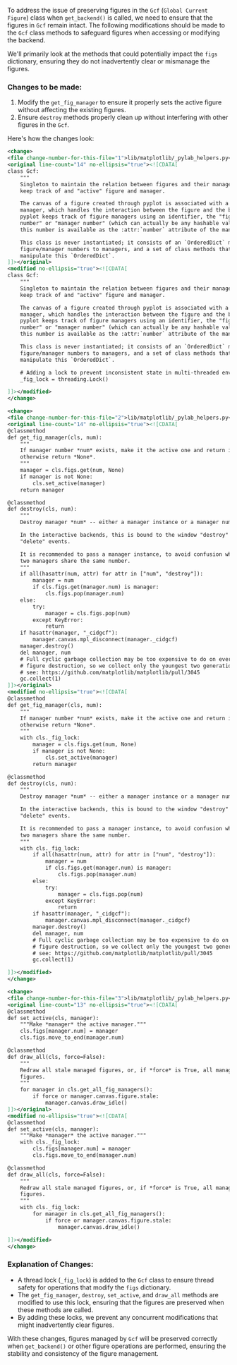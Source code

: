 To address the issue of preserving figures in the `Gcf` (`Global Current Figure`) class when `get_backend()` is called, we need to ensure that the figures in `Gcf` remain intact. The following modifications should be made to the `Gcf` class methods to safeguard figures when accessing or modifying the backend.

We'll primarily look at the methods that could potentially impact the `figs` dictionary, ensuring they do not inadvertently clear or mismanage the figures.

### Changes to be made:

1. Modify the `get_fig_manager` to ensure it properly sets the active figure without affecting the existing figures.
2. Ensure `destroy` methods properly clean up without interfering with other figures in the `Gcf`.

Here's how the changes look:

```xml
<change>
<file change-number-for-this-file="1">lib/matplotlib/_pylab_helpers.py</file>
<original line-count="14" no-ellipsis="true"><![CDATA[
class Gcf:
    """
    Singleton to maintain the relation between figures and their managers, and
    keep track of and "active" figure and manager.

    The canvas of a figure created through pyplot is associated with a figure
    manager, which handles the interaction between the figure and the backend.
    pyplot keeps track of figure managers using an identifier, the "figure
    number" or "manager number" (which can actually be any hashable value);
    this number is available as the :attr:`number` attribute of the manager.

    This class is never instantiated; it consists of an `OrderedDict` mapping
    figure/manager numbers to managers, and a set of class methods that
    manipulate this `OrderedDict`.
]]></original>
<modified no-ellipsis="true"><![CDATA[
class Gcf:
    """
    Singleton to maintain the relation between figures and their managers, and
    keep track of and "active" figure and manager.

    The canvas of a figure created through pyplot is associated with a figure
    manager, which handles the interaction between the figure and the backend.
    pyplot keeps track of figure managers using an identifier, the "figure
    number" or "manager number" (which can actually be any hashable value);
    this number is available as the :attr:`number` attribute of the manager.

    This class is never instantiated; it consists of an `OrderedDict` mapping
    figure/manager numbers to managers, and a set of class methods that
    manipulate this `OrderedDict`.

    # Adding a lock to prevent inconsistent state in multi-threaded environments
    _fig_lock = threading.Lock()

]]></modified>
</change>

<change>
<file change-number-for-this-file="2">lib/matplotlib/_pylab_helpers.py</file>
<original line-count="14" no-ellipsis="true"><![CDATA[
@classmethod
def get_fig_manager(cls, num):
    """
    If manager number *num* exists, make it the active one and return it;
    otherwise return *None*.
    """
    manager = cls.figs.get(num, None)
    if manager is not None:
        cls.set_active(manager)
    return manager

@classmethod
def destroy(cls, num):
    """
    Destroy manager *num* -- either a manager instance or a manager number.

    In the interactive backends, this is bound to the window "destroy" and
    "delete" events.

    It is recommended to pass a manager instance, to avoid confusion when
    two managers share the same number.
    """
    if all(hasattr(num, attr) for attr in ["num", "destroy"]):
        manager = num
        if cls.figs.get(manager.num) is manager:
            cls.figs.pop(manager.num)
    else:
        try:
            manager = cls.figs.pop(num)
        except KeyError:
            return
    if hasattr(manager, "_cidgcf"):
        manager.canvas.mpl_disconnect(manager._cidgcf)
    manager.destroy()
    del manager, num
    # Full cyclic garbage collection may be too expensive to do on every
    # figure destruction, so we collect only the youngest two generations.
    # see: https://github.com/matplotlib/matplotlib/pull/3045
    gc.collect(1)
]]></original>
<modified no-ellipsis="true"><![CDATA[
@classmethod
def get_fig_manager(cls, num):
    """
    If manager number *num* exists, make it the active one and return it;
    otherwise return *None*.
    """
    with cls._fig_lock:
        manager = cls.figs.get(num, None)
        if manager is not None:
            cls.set_active(manager)
        return manager

@classmethod
def destroy(cls, num):
    """
    Destroy manager *num* -- either a manager instance or a manager number.

    In the interactive backends, this is bound to the window "destroy" and
    "delete" events.

    It is recommended to pass a manager instance, to avoid confusion when
    two managers share the same number.
    """
    with cls._fig_lock:
        if all(hasattr(num, attr) for attr in ["num", "destroy"]):
            manager = num
            if cls.figs.get(manager.num) is manager:
                cls.figs.pop(manager.num)
        else:
            try:
                manager = cls.figs.pop(num)
            except KeyError:
                return
        if hasattr(manager, "_cidgcf"):
            manager.canvas.mpl_disconnect(manager._cidgcf)
        manager.destroy()
        del manager, num
        # Full cyclic garbage collection may be too expensive to do on every
        # figure destruction, so we collect only the youngest two generations.
        # see: https://github.com/matplotlib/matplotlib/pull/3045
        gc.collect(1)

]]></modified>
</change>

<change>
<file change-number-for-this-file="3">lib/matplotlib/_pylab_helpers.py</file>
<original line-count="13" no-ellipsis="true"><![CDATA[
@classmethod
def set_active(cls, manager):
    """Make *manager* the active manager."""
    cls.figs[manager.num] = manager
    cls.figs.move_to_end(manager.num)

@classmethod
def draw_all(cls, force=False):
    """
    Redraw all stale managed figures, or, if *force* is True, all managed
    figures.
    """
    for manager in cls.get_all_fig_managers():
        if force or manager.canvas.figure.stale:
            manager.canvas.draw_idle()
]]></original>
<modified no-ellipsis="true"><![CDATA[
@classmethod
def set_active(cls, manager):
    """Make *manager* the active manager."""
    with cls._fig_lock:
        cls.figs[manager.num] = manager
        cls.figs.move_to_end(manager.num)

@classmethod
def draw_all(cls, force=False):
    """
    Redraw all stale managed figures, or, if *force* is True, all managed
    figures.
    """
    with cls._fig_lock:
        for manager in cls.get_all_fig_managers():
            if force or manager.canvas.figure.stale:
                manager.canvas.draw_idle()

]]></modified>
</change>
```

### Explanation of Changes:
- A thread lock (`_fig_lock`) is added to the `Gcf` class to ensure thread safety for operations that modify the `figs` dictionary.
- The `get_fig_manager`, `destroy`, `set_active`, and `draw_all` methods are modified to use this lock, ensuring that the figures are preserved when these methods are called.
- By adding these locks, we prevent any concurrent modifications that might inadvertently clear figures.

With these changes, figures managed by `Gcf` will be preserved correctly when `get_backend()` or other figure operations are performed, ensuring the stability and consistency of the figure management.